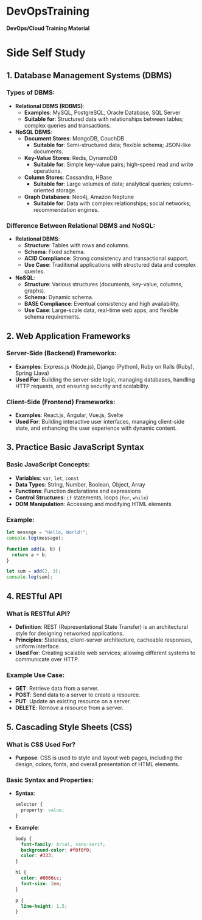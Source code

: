 # DevOpsTraining
**DevOps/Cloud Training Material**

# Side Self Study

## 1. Database Management Systems (DBMS)

### Types of DBMS:
- **Relational DBMS (RDBMS)**:
  - **Examples**: MySQL, PostgreSQL, Oracle Database, SQL Server
  - **Suitable for**: Structured data with relationships between tables; complex queries and transactions.
- **NoSQL DBMS**:
  - **Document Stores**: MongoDB, CouchDB
    - **Suitable for**: Semi-structured data; flexible schema; JSON-like documents.
  - **Key-Value Stores**: Redis, DynamoDB
    - **Suitable for**: Simple key-value pairs; high-speed read and write operations.
  - **Column Stores**: Cassandra, HBase
    - **Suitable for**: Large volumes of data; analytical queries; column-oriented storage.
  - **Graph Databases**: Neo4j, Amazon Neptune
    - **Suitable for**: Data with complex relationships; social networks; recommendation engines.

### Difference Between Relational DBMS and NoSQL:
- **Relational DBMS**:
  - **Structure**: Tables with rows and columns.
  - **Schema**: Fixed schema.
  - **ACID Compliance**: Strong consistency and transactional support.
  - **Use Case**: Traditional applications with structured data and complex queries.
- **NoSQL**:
  - **Structure**: Various structures (documents, key-value, columns, graphs).
  - **Schema**: Dynamic schema.
  - **BASE Compliance**: Eventual consistency and high availability.
  - **Use Case**: Large-scale data, real-time web apps, and flexible schema requirements.

## 2. Web Application Frameworks

### Server-Side (Backend) Frameworks:
- **Examples**: Express.js (Node.js), Django (Python), Ruby on Rails (Ruby), Spring (Java)
- **Used For**: Building the server-side logic, managing databases, handling HTTP requests, and ensuring security and scalability.

### Client-Side (Frontend) Frameworks:
- **Examples**: React.js, Angular, Vue.js, Svelte
- **Used For**: Building interactive user interfaces, managing client-side state, and enhancing the user experience with dynamic content.

## 3. Practice Basic JavaScript Syntax

### Basic JavaScript Concepts:
- **Variables**: `var`, `let`, `const`
- **Data Types**: String, Number, Boolean, Object, Array
- **Functions**: Function declarations and expressions
- **Control Structures**: `if` statements, loops (`for`, `while`)
- **DOM Manipulation**: Accessing and modifying HTML elements

### Example:
```javascript
let message = "Hello, World!";
console.log(message);

function add(a, b) {
  return a + b;
}

let sum = add(2, 3);
console.log(sum);
```

## 4. RESTful API

### What is RESTful API?
- **Definition**: REST (Representational State Transfer) is an architectural style for designing networked applications.
- **Principles**: Stateless, client-server architecture, cacheable responses, uniform interface.
- **Used For**: Creating scalable web services; allowing different systems to communicate over HTTP.

### Example Use Case:
- **GET**: Retrieve data from a server.
- **POST**: Send data to a server to create a resource.
- **PUT**: Update an existing resource on a server.
- **DELETE**: Remove a resource from a server.

## 5. Cascading Style Sheets (CSS)

### What is CSS Used For?
- **Purpose**: CSS is used to style and layout web pages, including the design, colors, fonts, and overall presentation of HTML elements.

### Basic Syntax and Properties:
- **Syntax**:
  ```css
  selector {
    property: value;
  }
  ```
- **Example**:
  ```css
  body {
    font-family: Arial, sans-serif;
    background-color: #f0f0f0;
    color: #333;
  }

  h1 {
    color: #0066cc;
    font-size: 2em;
  }

  p {
    line-height: 1.5;
  }
  ```